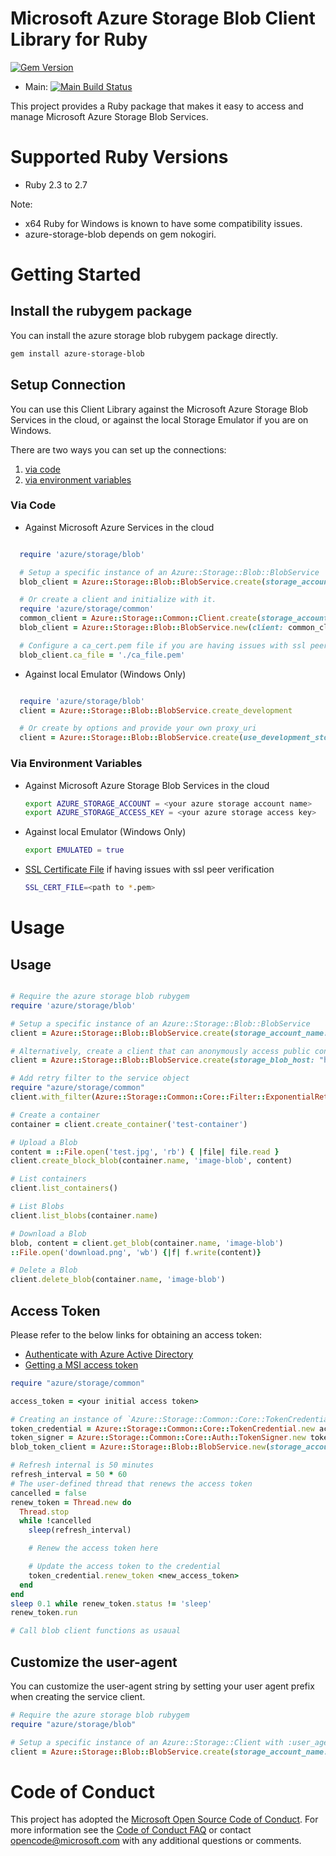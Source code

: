 # Microsoft Azure Storage Blob Client Library for Ruby

[![Gem Version](https://badge.fury.io/rb/azure-storage-blob.svg)](https://badge.fury.io/rb/azure-storage-blob)
* Main: [![Main Build Status](https://github.com/MoneyBrilliant/azure-storage-ruby/actions/workflows/ruby.yml/badge.svg?branch=main)](https://github.com/MoneyBrilliant/azure-storage-ruby/branches)

This project provides a Ruby package that makes it easy to access and manage Microsoft Azure Storage Blob Services.


# Supported Ruby Versions

* Ruby 2.3 to 2.7

Note: 

* x64 Ruby for Windows is known to have some compatibility issues.
* azure-storage-blob depends on gem nokogiri.

# Getting Started

## Install the rubygem package

You can install the azure storage blob rubygem package directly.

```bash
gem install azure-storage-blob
```

## Setup Connection

You can use this Client Library against the Microsoft Azure Storage Blob Services in the cloud, or against the local Storage Emulator if you are on Windows.

There are two ways you can set up the connections:

1. [via code](#via-code)
2. [via environment variables](#via-environment-variables)

<a name="via-code"></a>
### Via Code
* Against Microsoft Azure Services in the cloud

```ruby

  require 'azure/storage/blob'

  # Setup a specific instance of an Azure::Storage::Blob::BlobService
  blob_client = Azure::Storage::Blob::BlobService.create(storage_account_name: <your account name>, storage_access_key: <your access key>)

  # Or create a client and initialize with it.
  require 'azure/storage/common'
  common_client = Azure::Storage::Common::Client.create(storage_account_name: <your account name>, storage_access_key: <your access key>)
  blob_client = Azure::Storage::Blob::BlobService.new(client: common_client)

  # Configure a ca_cert.pem file if you are having issues with ssl peer verification
  blob_client.ca_file = './ca_file.pem'

```

* Against local Emulator (Windows Only)

```ruby

  require 'azure/storage/blob'
  client = Azure::Storage::Blob::BlobService.create_development

  # Or create by options and provide your own proxy_uri
  client = Azure::Storage::Blob::BlobService.create(use_development_storage: true, development_storage_proxy_uri: <your proxy uri>)

```

<a name="via-environment-variables"></a>
### Via Environment Variables

* Against Microsoft Azure Storage Blob Services in the cloud

    ```bash
    export AZURE_STORAGE_ACCOUNT = <your azure storage account name>
    export AZURE_STORAGE_ACCESS_KEY = <your azure storage access key>
    ```

* Against local Emulator (Windows Only)

    ```bash
    export EMULATED = true
    ```

* [SSL Certificate File](https://gist.github.com/fnichol/867550) if having issues with ssl peer verification
    
    ```bash
    SSL_CERT_FILE=<path to *.pem>
    ```

# Usage

<a name="usage"></a>
## Usage

```ruby

# Require the azure storage blob rubygem
require 'azure/storage/blob'

# Setup a specific instance of an Azure::Storage::Blob::BlobService
client = Azure::Storage::Blob::BlobService.create(storage_account_name: <your account name>, storage_access_key: <your access key>)

# Alternatively, create a client that can anonymously access public containers for read operations
client = Azure::Storage::Blob::BlobService.create(storage_blob_host: "https://youraccountname.blob.core.windows.net")

# Add retry filter to the service object
require "azure/storage/common"
client.with_filter(Azure::Storage::Common::Core::Filter::ExponentialRetryPolicyFilter.new)

# Create a container
container = client.create_container('test-container')

# Upload a Blob
content = ::File.open('test.jpg', 'rb') { |file| file.read }
client.create_block_blob(container.name, 'image-blob', content)

# List containers
client.list_containers()

# List Blobs
client.list_blobs(container.name)

# Download a Blob
blob, content = client.get_blob(container.name, 'image-blob')
::File.open('download.png', 'wb') {|f| f.write(content)}

# Delete a Blob
client.delete_blob(container.name, 'image-blob')

```

<a name="token"></a>
## Access Token

Please refer to the below links for obtaining an access token:
* [Authenticate with Azure Active Directory](https://docs.microsoft.com/en-us/rest/api/storageservices/authenticate-with-azure-active-directory)
* [Getting a MSI access token](https://docs.microsoft.com/en-us/azure/active-directory/managed-identities-azure-resources/tutorial-linux-vm-access-storage#get-an-access-token-and-use-it-to-call-azure-storage)

```ruby
require "azure/storage/common"

access_token = <your initial access token>

# Creating an instance of `Azure::Storage::Common::Core::TokenCredential`
token_credential = Azure::Storage::Common::Core::TokenCredential.new access_token
token_signer = Azure::Storage::Common::Core::Auth::TokenSigner.new token_credential
blob_token_client = Azure::Storage::Blob::BlobService.new(storage_account_name: <your_account_name>, signer: token_signer)

# Refresh internal is 50 minutes
refresh_interval = 50 * 60
# The user-defined thread that renews the access token
cancelled = false
renew_token = Thread.new do
  Thread.stop
  while !cancelled
    sleep(refresh_interval)

    # Renew the access token here

    # Update the access token to the credential
    token_credential.renew_token <new_access_token>
  end
end
sleep 0.1 while renew_token.status != 'sleep'
renew_token.run

# Call blob client functions as usaual

```

<a name="Customize the user-agent"></a>
## Customize the user-agent

You can customize the user-agent string by setting your user agent prefix when creating the service client.

```ruby
# Require the azure storage blob rubygem
require "azure/storage/blob"

# Setup a specific instance of an Azure::Storage::Client with :user_agent_prefix option
client = Azure::Storage::Blob::BlobService.create(storage_account_name: <your account name>, storage_access_key: <your access key>, user_agent_prefix: <your application name>)
```

# Code of Conduct 
This project has adopted the [Microsoft Open Source Code of Conduct](https://opensource.microsoft.com/codeofconduct/). For more information see the [Code of Conduct FAQ](https://opensource.microsoft.com/codeofconduct/faq/) or contact [opencode@microsoft.com](mailto:opencode@microsoft.com) with any additional questions or comments.
